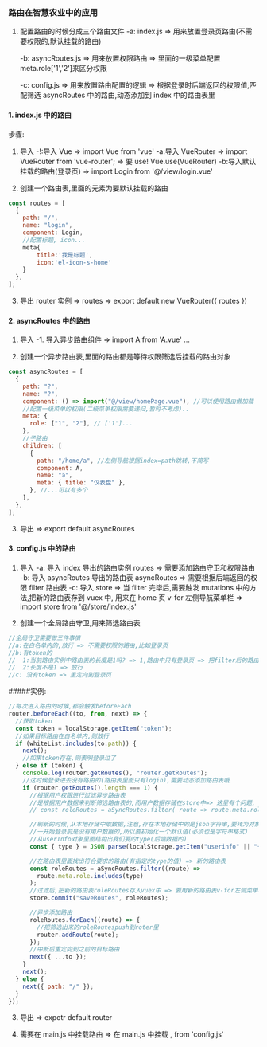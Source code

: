 ### 路由在智慧农业中的应用

1. 配置路由的时候分成三个路由文件
   -a: index.js => 用来放置登录页路由(不需要权限的,默认挂载的路由)

   -b: asyncRoutes.js => 用来放置权限路由 => 里面的一级菜单配置 meta.role['1','2']来区分权限

   -c: config.js => 用来放置路由配置的逻辑 => 根据登录时后端返回的权限值,匹配筛选 asyncRoutes 中的路由,动态添加到 index 中的路由表里

#### 1. index.js 中的路由

步骤:

1. 导入
   -!:导入 Vue => import Vue from 'vue'
   -a:导入 VueRouter => import VueRouter from 'vue-router'; => 要 use! Vue.use(VueRouter)
   -b:导入默认挂载的路由(登录页) => import Login from '@/view/login.vue'

2. 创建一个路由表,里面的元素为要默认挂载的路由

```js
const routes = [
  {
    path: "/",
    name: "login",
    component: Login,
    //配置标题, icon...
    meta{
        title:'我是标题',
        icon:'el-icon-s-home'
    }
  },
];
```

3. 导出 router 实例 => routes
   => export default new VueRouter({ routes })

#### 2. asyncRoutes 中的路由

1. 导入
   -1. 导入异步路由组件 => import A from 'A.vue' ...

2. 创建一个异步路由表,里面的路由都是等待权限筛选后挂载的路由对象

```js
const asyncRoutes = [
  {
    path: "?",
    name: "?",
    component: () => import("@/view/homePage.vue"), //可以使用路由懒加载
    //配置一级菜单的权限(二级菜单权限需要递归,暂时不考虑)..
    meta: {
      role: ["1", "2"], // ['1']...
    },
    //子路由
    children: [
      {
        path: "/home/a", //左侧导航根据index=path跳转,不简写
        component: A,
        name: "a",
        meta: { title: "仪表盘" },
      }, //...可以有多个
    ],
  },
];
```

3. 导出
   => export default asyncRoutes

#### 3. config.js 中的路由

1. 导入
   -a: 导入 index 导出的路由实例 routes => 需要添加路由守卫和权限路由
   -b: 导入 asyncRoutes 导出的路由表 asyncRoutes => 需要根据后端返回的权限 filter 路由表
   -c: 导入 store => 当 filter 完毕后,需要触发 mutations 中的方法,把新的路由表存到 vuex 中, 用来在 home 页 v-for 左侧导航菜单栏 => import store from '@/store/index.js'

2. 创建一个全局路由守卫,用来筛选路由表

```js
//全局守卫需要做三件事情
//a:在白名单内的,放行 => 不需要权限的路由,比如登录页
//b:有token的
//  1:当前路由实例中路由表的长度是1吗? => 1,路由中只有登录页 => 把filter后的路由数组循环addRoutes(route)到当前的路由实例中,跳转到to的路由页面
//  2:长度不是1 => 放行
//c: 没有token => 重定向到登录页
```

#####实例:

```js
//每次进入路由的时候,都会触发beforeEach
router.beforeEach((to, from, next) => {
  //获取token
  const token = localStorage.getItem("token");
  //如果目标路由在白名单内,则放行
  if (whiteList.includes(to.path)) {
    next();
    //如果token存在,则表明登录过了
  } else if (token) {
    console.log(router.getRoutes(), "router.getRoutes");
    //这时候登录进去没有路由的(路由表里面只有login),需要动态添加路由表哦
    if (router.getRoutes().length === 1) {
      //根据用户权限进行过滤异步路由表
      //是根据用户数据来判断筛选路由表的,而用户数据存储在store中=> 这里有个问题, 存在store里面,刷新会丢失,我们应该存在本地存储中
      // const roleRoutes = aSyncRoutes.filter( route => route.meta.role.includes(store.state.userInfo.type )) 这里面的type就是接口中的权限值

      //刷新的时候,从本地存储中取数据,注意,存在本地存储中的是json字符串,要转为对象;
      //一开始登录前是没有用户数据的,所以要初始化一个默认值(必须也是字符串格式)
      //从userInfo对象里面结构出我们要的type(后端数据的)
      const { type } = JSON.parse(localStorage.getItem("userinfo" || "{}"));

      //在路由表里面找出符合要求的路由(有指定的type的值) => 新的路由表
      const roleRoutes = aSyncRoutes.filter((route) =>
        route.meta.role.includes(type)
      );
      //过滤后,把新的路由表roleRoutes存入vuex中 => 要用新的路由表v-for左侧菜单栏
      store.commit("saveRoutes", roleRoutes);

      //异步添加路由
      roleRoutes.forEach((route) => {
        //把筛选出来的roleRoutespush到roter里
        router.addRoute(route);
      });
      //中断后重定向到之前的目标路由
      next({ ...to });
    }
    next();
  } else {
    next({ path: "/" });
  }
});
```

3. 导出
   => expotr default router

4. 需要在 main.js 中挂载路由
   => 在 main.js 中挂载 , from 'config.js'
